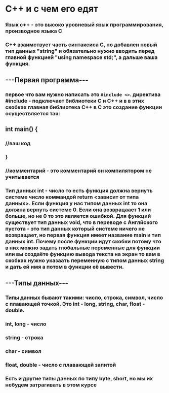 <h1>C++ и с чем его едят</h1>
<h3>Язык с++ - это высоко уровневый язык программирования, производное языка С</h3>
<h3>С++ взаимствует часть синтаксиса С, но добавлен новый тип данных "string" и обязательно нужно вводить перед главной функцией "using namespace std;", а дальше ваша функция.</h3>
<h2>---Первая программа---</h2>
<h3>
  первое что вам нужно написать это <code "c++ hljs">#include <<iostream>></code>.
  директива #include - подключает библиотеки С и С++
  и в в этих скобках главная библиотека С++ в С это <stdio.h>
  создание функции осуществляется так:<h3>
  int main() {</h3></h3>
<h3>//ваш код</h3>
<h3>}</h3>
<h3> //комментарий - это комментарий он компилятором не учитывается</h3>
<h3>Тип данных int - число то есть функция должна вернуть системе число коммандой return <зависит от типа данных>. Если функция у нас типом данных int то она должна вернуть
  системе 0.
  Если она возврацаает 1 или больше, но не 0 то это является ошибкой. Для функций существует тип данных void, что в переводе с Англйского
  пустота - это тип данных который системе ничего не возвращает, но первая функция имеет название main и тип данных int. Почему после функции идут скобки
  потому что в них можно задать глобальные переменные для функции или вы создаёте функцию вывода текста на экран то вам в скобках нужно указаать переменную с типом данных
  string и дать ей имя а потом в функции её вывести.</h3>
<h2>---Типы данных---</h2>
<h3>Типы данных бывают такими: число, строка, символ, число с плавающей точкой. Это int - long, string, char, float - double.</h3>
<h3>int, long - число</h3>
<h3>string - строка</h3>
<h3>char - символ</h3>
<h3>float, double - число с плавающей запитой</h3>
<h3>Есть и другие типы данных по типу byte, short,  но мы их небудем затрагивать в этом курсе</h3>
